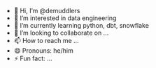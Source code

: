 - 👋 Hi, I’m @demuddlers
- 👀 I’m interested in data engineering
- 🌱 I’m currently learning python, dbt, snowflake
- 💞️ I’m looking to collaborate on ...
- 📫 How to reach me ...
- 😄 Pronouns: he/him
- ⚡ Fun fact: ...

<!---
demuddlers/demuddlers is a ✨ special ✨ repository because its `README.md` (this file) appears on your GitHub profile.
You can click the Preview link to take a look at your changes.
--->
